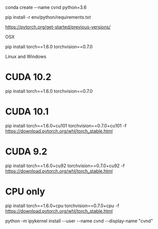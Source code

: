 
conda create --name cvnd python=3.6


pip install -r env/python/requirements.txt



https://pytorch.org/get-started/previous-versions/

OSX

pip install torch==1.6.0 torchvision==0.7.0


Linux and Windows

# CUDA 10.2
pip install torch==1.6.0 torchvision==0.7.0

# CUDA 10.1
pip install torch==1.6.0+cu101 torchvision==0.7.0+cu101 -f https://download.pytorch.org/whl/torch_stable.html

# CUDA 9.2
pip install torch==1.6.0+cu92 torchvision==0.7.0+cu92 -f https://download.pytorch.org/whl/torch_stable.html

# CPU only
pip install torch==1.6.0+cpu torchvision==0.7.0+cpu -f https://download.pytorch.org/whl/torch_stable.html



python -m ipykernel install --user --name cvnd --display-name "cvnd"



